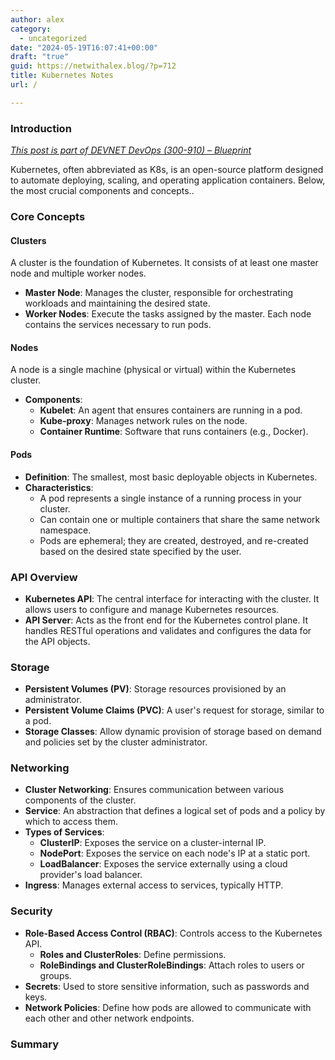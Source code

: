 ```yaml
---
author: alex
category:
  - uncategorized
date: "2024-05-19T16:07:41+00:00"
draft: "true"
guid: https://netwithalex.blog/?p=712
title: Kubernetes Notes
url: /

---
```

### Introduction

[_This post is part of DEVNET DevOps (300-910) – Blueprint_](/study-devops-blueprint/)

Kubernetes, often abbreviated as K8s, is an open-source platform designed to automate deploying, scaling, and operating application containers. Below, the most crucial components and concepts..

### Core Concepts

#### Clusters

A cluster is the foundation of Kubernetes. It consists of at least one master node and multiple worker nodes.

- **Master Node**: Manages the cluster, responsible for orchestrating workloads and maintaining the desired state.
- **Worker Nodes**: Execute the tasks assigned by the master. Each node contains the services necessary to run pods.

#### Nodes

A node is a single machine (physical or virtual) within the Kubernetes cluster.

- **Components**:
  - **Kubelet**: An agent that ensures containers are running in a pod.
  - **Kube-proxy**: Manages network rules on the node.
  - **Container Runtime**: Software that runs containers (e.g., Docker).

#### Pods

- **Definition**: The smallest, most basic deployable objects in Kubernetes.
- **Characteristics**:
  - A pod represents a single instance of a running process in your cluster.
  - Can contain one or multiple containers that share the same network namespace.
  - Pods are ephemeral; they are created, destroyed, and re-created based on the desired state specified by the user.

### API Overview

- **Kubernetes API**: The central interface for interacting with the cluster. It allows users to configure and manage Kubernetes resources.
- **API Server**: Acts as the front end for the Kubernetes control plane. It handles RESTful operations and validates and configures the data for the API objects.

### Storage

- **Persistent Volumes (PV)**: Storage resources provisioned by an administrator.
- **Persistent Volume Claims (PVC)**: A user's request for storage, similar to a pod.
- **Storage Classes**: Allow dynamic provision of storage based on demand and policies set by the cluster administrator.

### Networking

- **Cluster Networking**: Ensures communication between various components of the cluster.
- **Service**: An abstraction that defines a logical set of pods and a policy by which to access them.
- **Types of Services**:
  - **ClusterIP**: Exposes the service on a cluster-internal IP.
  - **NodePort**: Exposes the service on each node's IP at a static port.
  - **LoadBalancer**: Exposes the service externally using a cloud provider's load balancer.
- **Ingress**: Manages external access to services, typically HTTP.

### Security

- **Role-Based Access Control (RBAC)**: Controls access to the Kubernetes API.
  - **Roles and ClusterRoles**: Define permissions.
  - **RoleBindings and ClusterRoleBindings**: Attach roles to users or groups.
- **Secrets**: Used to store sensitive information, such as passwords and keys.
- **Network Policies**: Define how pods are allowed to communicate with each other and other network endpoints.

### Summary

